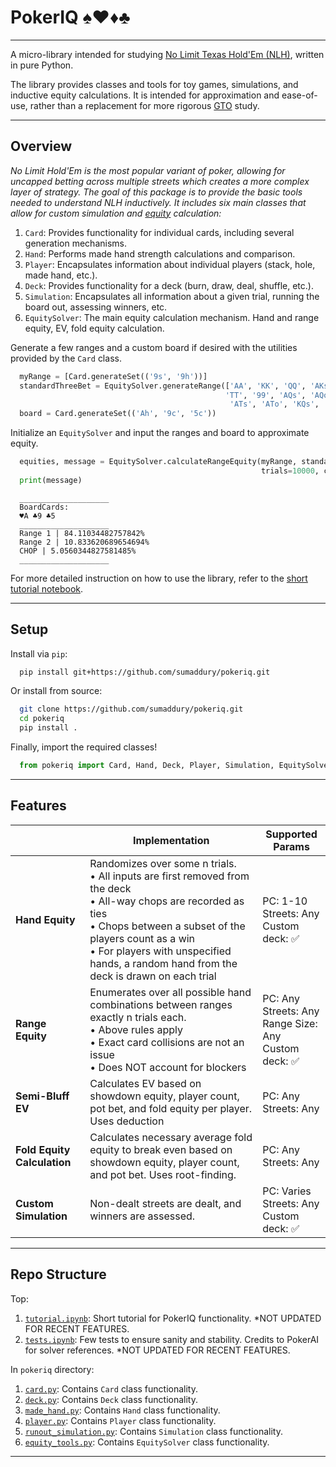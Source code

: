 # PokerIQ ♠♥♦♣
___
A micro-library intended for studying [No Limit Texas Hold'Em (NLH)](https://thelodgepokerclub.com/no-limit-texas-holdem-rules-beginners-guide/), written in pure Python. 

The library provides classes and tools for toy games, simulations, and inductive equity calculations. It is intended for approximation and ease-of-use, rather than a replacement for more rigorous [GTO](https://blog.gtowizard.com/what-is-gto-in-poker/) study.
___
## Overview
_No Limit Hold'Em is the most popular variant of poker, allowing for uncapped betting across multiple streets which creates a more complex layer of strategy. The goal of this package is to provide the basic tools needed to understand NLH inductively. It includes six main classes that allow for custom simulation and [equity](https://upswingpoker.com/equity/) calculation:_
1. `Card`: Provides functionality for individual cards, including several generation mechanisms.
2. `Hand`: Performs made hand strength calculations and comparison.
3. `Player`: Encapsulates information about individual players (stack, hole, made hand, etc.).
4. `Deck`: Provides functionality for a deck (burn, draw, deal, shuffle, etc.).
5. `Simulation`: Encapsulates all information about a given trial, running the board out, assessing winners, etc.
6. `EquitySolver`: The main equity calculation mechanism. Hand and range equity, EV, fold equity calculation.

Generate a few ranges and a custom board if desired with the utilities provided by the `Card` class.
```python
  myRange = [Card.generateSet(('9s', '9h'))]
  standardThreeBet = EquitySolver.generateRange(['AA', 'KK', 'QQ', 'AKs', 'AKo', 'JJ',
                                                'TT', '99', 'AQs', 'AQo', 'AJs', 'AJo',
                                                 'ATs', 'ATo', 'KQs', 'KQo'])
  board = Card.generateSet(('Ah', '9c', '5c'))
```

Initialize an `EquitySolver` and input the ranges and board to approximate equity.
```python
  equities, message = EquitySolver.calculateRangeEquity(myRange, standardThreeBet,
                                                        trials=10000, customBoard=board)
  print(message)
```
```
  ____________________
  BoardCards:
  ♥A ♣9 ♣5
  ____________________
  Range 1 | 84.11034482757842%
  Range 2 | 10.833620689654694%
  CHOP | 5.0560344827581485%
  ____________________
```

For more detailed instruction on how to use the library, refer to the [short tutorial notebook](https://github.com/sumaddury/pokeriq/blob/main/tutorial.ipynb).
___
## Setup
Install via `pip`:
```bash
  pip install git+https://github.com/sumaddury/pokeriq.git
```
Or install from source:
```bash
  git clone https://github.com/sumaddury/pokeriq.git
  cd pokeriq
  pip install .
```
Finally, import the required classes!
```python
  from pokeriq import Card, Hand, Deck, Player, Simulation, EquitySolver
```
___
## Features
|           | Implementation                                                                                                                                                                                                                                                   | Supported Params                                    |
|-------------------|------------------------------------------------------------------------------------------------------------------------------------------------------------------------------------------------------------------------------------------------------------------|-----------------------------------------------------|
| **Hand Equity**       | Randomizes over some n trials.<br>• All inputs are first removed from the deck<br>• All-way chops are recorded as ties<br>• Chops between a subset of the players count as a win<br>• For players with unspecified hands, a random hand from the deck is drawn on each trial | PC: 1-10<br>Streets: Any<br>Custom deck: ✅                |
| **Range Equity**      | Enumerates over all possible hand combinations between ranges exactly n trials each.<br>• Above rules apply<br>• Exact card collisions are not an issue<br>• Does NOT account for blockers                                                                                                                         | PC: Any<br>Streets: Any<br>Range Size: Any<br>Custom deck: ✅ |
| **Semi-Bluff EV**      | Calculates EV based on showdown equity, player count, pot bet, and fold equity per player. Uses deduction                                                                                                                        | PC: Any<br>Streets: Any<br> |
| **Fold Equity Calculation**      | Calculates necessary average fold equity to break even based on showdown equity, player count, and pot bet. Uses root-finding.                                                                                                                       | PC: Any<br>Streets: Any<br> |
| **Custom Simulation** | Non-dealt streets are dealt, and winners are assessed.                                                                                                                                                                                                           | PC: Varies<br>Streets: Any<br>Custom deck: ✅              |
___
## Repo Structure
Top:
1. [`tutorial.ipynb`](https://github.com/sumaddury/pokeriq/blob/main/tutorial.ipynb): Short tutorial for PokerIQ functionality. *NOT UPDATED FOR RECENT FEATURES.
2. [`tests.ipynb`](https://github.com/sumaddury/pokeriq/blob/main/tests.ipynb): Few tests to ensure sanity and stability. Credits to PokerAI for solver references. *NOT UPDATED FOR RECENT FEATURES.
   
In `pokeriq` directory:
1. [`card.py`](https://github.com/sumaddury/pokeriq/blob/main/pokeriq/card.py): Contains `Card` class functionality.
2. [`deck.py`](https://github.com/sumaddury/pokeriq/blob/main/pokeriq/deck.py): Contains `Deck` class functionality.
3. [`made_hand.py`](https://github.com/sumaddury/pokeriq/blob/main/pokeriq/made_hand.py): Contains `Hand` class functionality.
4. [`player.py`](https://github.com/sumaddury/pokeriq/blob/main/pokeriq/player.py): Contains `Player` class functionality.
5. [`runout_simulation.py`](https://github.com/sumaddury/pokeriq/blob/main/pokeriq/runout_simulation.py): Contains `Simulation` class functionality.
6. [`equity_tools.py`](https://github.com/sumaddury/pokeriq/blob/main/pokeriq/equity_tools.py): Contains `EquitySolver` class functionality.
___


